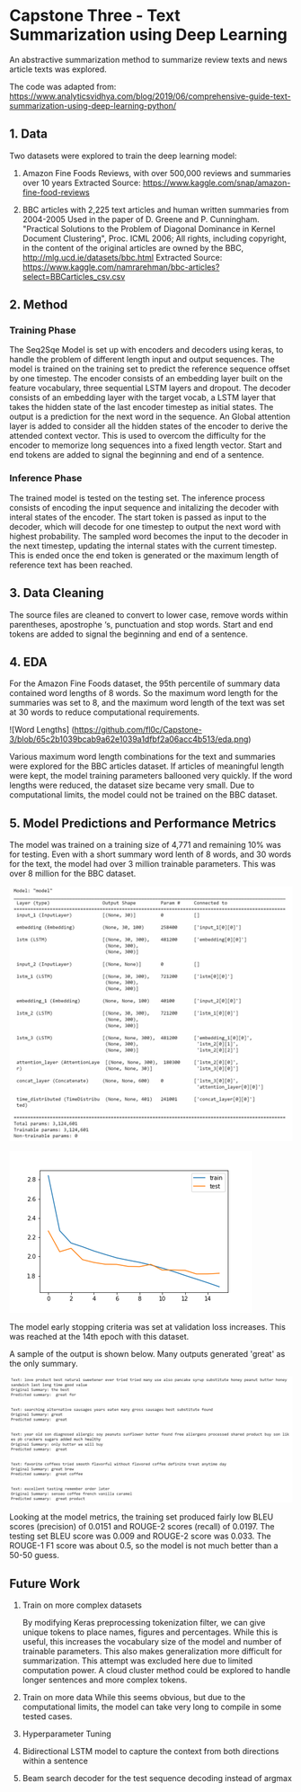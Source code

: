 # Capstone Three - Text Summarization using Deep Learning
An abstractive summarization method to summarize review texts and news article texts was explored. 

The code was adapted from: https://www.analyticsvidhya.com/blog/2019/06/comprehensive-guide-text-summarization-using-deep-learning-python/

## 1. Data
Two datasets were explored to train the deep learning model:
  1) Amazon Fine Foods Reviews, with over 500,000 reviews and summaries over 10 years
     Extracted Source: https://www.kaggle.com/snap/amazon-fine-food-reviews

  2) BBC articles with 2,225 text articles and human written summaries from 2004-2005
     Used in the paper of D. Greene and P. Cunningham. "Practical Solutions to the Problem of Diagonal Dominance in Kernel Document Clustering", Proc. ICML 2006; 
     All rights, including copyright, in the content of the original articles are owned by the BBC, http://mlg.ucd.ie/datasets/bbc.html 
     Extracted Source: https://www.kaggle.com/namrarehman/bbc-articles?select=BBCarticles_csv.csv

## 2. Method
### Training Phase
The Seq2Sqe Model is set up with encoders and decoders using keras, to handle the problem of different length input and output sequences. The model is trained on the training set to predict the reference sequence offset by one timestep. The encoder consists of an embedding layer built on the feature vocabulary, three sequential LSTM layers and dropout. The decoder consists of an embedding layer with the target vocab, a LSTM layer that takes the hidden state of the last encoder timestep as initial states. The output is a prediction for the next word in the sequence. An Global attention layer is added to consider all the hidden states of the encoder to derive the attended context vector. This is used to overcom the difficulty for the encoder to memorize long sequences into a fixed length vector. Start and end tokens are added to signal the beginning and end of a sentence. 

### Inference Phase
The trained model is tested on the testing set. The inference process consists of encoding the input sequence and initalizing the decoder with interal states of the encoder. The start token is passed as input to the decoder, which will decode for one timestep to output the next word with highest probability. The sampled word becomes the input to the decoder in the next timestep, updating the internal states with the current timestep. This is ended once the end token is generated or the maximum length of reference text has been reached.

## 3. Data Cleaning
The source files are cleaned to convert to lower case, remove words within parentheses, apostrophe ‘s, punctuation and stop words. Start and end tokens are added to signal the beginning and end of a sentence. 

## 4. EDA
For the Amazon Fine Foods dataset, the 95th percentile of summary data contained word lengths of 8 words. So the maximum word length for the summaries was set to 8, and the maximum word length of the text was set at 30 words to reduce computational requirements. 

![Word Lengths] (https://github.com/fl0c/Capstone-3/blob/65c2b1039bcab9a62e1039a1dfbf2a06acc4b513/eda.png)

Various maximum word length combinations for the text and summaries were explored for the BBC articles dataset. If articles of meaningful length were kept, the model training parameters ballooned very quickly. If the word lengths were reduced, the dataset size became very small. Due to computational limits, the model could not be trained on the BBC dataset.

## 5. Model Predictions and Performance Metrics
The model was trained on a training size of 4,771 and remaining 10% was for testing. Even with a short summary word lenth of 8 words, and 30 words for the text, the model had over 3 million trainable parameters. This was over 8 million for the BBC dataset. 

![Model Summary](https://github.com/fl0c/Capstone-3/blob/f97f1d85fe5827474704faa7f26087d60c9a2e57/model.jpg)

![Diagnostic Plot](https://github.com/fl0c/Capstone-3/blob/65c2b1039bcab9a62e1039a1dfbf2a06acc4b513/diagnostic_plot.png)

The model early stopping criteria was set at validation loss increases. This was reached at the 14th epoch with this dataset. 

A sample of the output is shown below. Many outputs generated 'great' as the only summary.

![Sample Output](https://github.com/fl0c/Capstone-3/blob/ac65eccab32feb3e1f5059682fb0759e2c0aea09/sample%20output.jpg)

Looking at the model metrics, the training set produced fairly low BLEU scores (precision) of 0.0151 and ROUGE-2 scores (recall) of 0.0197. The testing set BLEU score was 0.009 and ROUGE-2 score was 0.033. The ROUGE-1 F1 score was about 0.5, so the model is not much better than a 50-50 guess.

## Future Work
1) Train on more complex datasets

   By modifying Keras preprocessing tokenization filter, we can give unique tokens to      place names, figures and percentages. While this is useful, this increases the          vocabulary size of the model and number of trainable parameters. This also makes        generalization more difficult for summarization. This  attempt was excluded here due    to limited computation power. A cloud cluster method could be explored to handle        longer sentences and more complex tokens.
   
2) Train on more data
   While this seems obvious, but due to the computational limits, the model can take        very long to compile in some tested cases.

3) Hyperparameter Tuning

5) Bidirectional LSTM model to capture the context from both directions within a          sentence

4) Beam search decoder for the test sequence decoding instead of argmax
